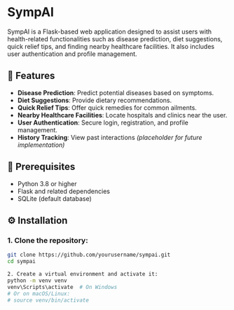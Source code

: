 # SympAI

SympAI is a Flask-based web application designed to assist users with health-related functionalities such as disease prediction, diet suggestions, quick relief tips, and finding nearby healthcare facilities. It also includes user authentication and profile management.

## 🚀 Features
- **Disease Prediction**: Predict potential diseases based on symptoms.
- **Diet Suggestions**: Provide dietary recommendations.
- **Quick Relief Tips**: Offer quick remedies for common ailments.
- **Nearby Healthcare Facilities**: Locate hospitals and clinics near the user.
- **User Authentication**: Secure login, registration, and profile management.
- **History Tracking**: View past interactions *(placeholder for future implementation)*

## 🧰 Prerequisites
- Python 3.8 or higher
- Flask and related dependencies
- SQLite (default database)

## ⚙️ Installation

### 1. Clone the repository:
```bash
git clone https://github.com/yourusername/sympai.git
cd sympai

2. Create a virtual environment and activate it:
python -m venv venv
venv\Scripts\activate  # On Windows
# Or on macOS/Linux:
# source venv/bin/activate




